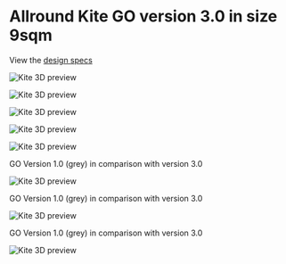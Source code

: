 # Allround Kite GO version 3.0 in size 9sqm

View the [design specs](https://github.com/wingworks/GO_v3.0-9/blob/master/GO_v3-9.kite)

![Kite 3D preview](https://github.com/wingworks/GO_v3.0-9/blob/master/quad_view.png)

![Kite 3D preview](https://github.com/wingworks/GO_v3.0-9/blob/master/GO_v3-9_perspective.png)

![Kite 3D preview](https://github.com/wingworks/GO_v3.0-9/blob/master/GO_v3-9_front.png)

![Kite 3D preview](https://github.com/wingworks/GO_v3.0-9/blob/master/GO_v3-9_bottom.png)

![Kite 3D preview](https://github.com/wingworks/GO_v3.0-9/blob/master/GO_v3-9_right.png)

GO Version 1.0 (grey) in comparison with version 3.0

![Kite 3D preview](https://github.com/wingworks/GO_v3.0-9/blob/master/go_v1_v3_side.png)

GO Version 1.0 (grey) in comparison with version 3.0

![Kite 3D preview](https://github.com/wingworks/GO_v3.0-9/blob/master/go_v1_v3_front.png)

GO Version 1.0 (grey) in comparison with version 3.0

![Kite 3D preview](https://github.com/wingworks/GO_v3.0-9/blob/master/go_v1_v3_back.png)
